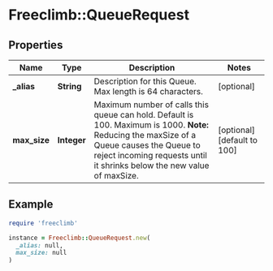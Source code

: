 # Freeclimb::QueueRequest

## Properties

| Name | Type | Description | Notes |
| ---- | ---- | ----------- | ----- |
| **_alias** | **String** | Description for this Queue. Max length is 64 characters. | [optional] |
| **max_size** | **Integer** | Maximum number of calls this queue can hold. Default is 100. Maximum is 1000. **Note:** Reducing the maxSize of a Queue causes the Queue to reject incoming requests until it shrinks below the new value of maxSize. | [optional][default to 100] |

## Example

```ruby
require 'freeclimb'

instance = Freeclimb::QueueRequest.new(
  _alias: null,
  max_size: null
)
```

